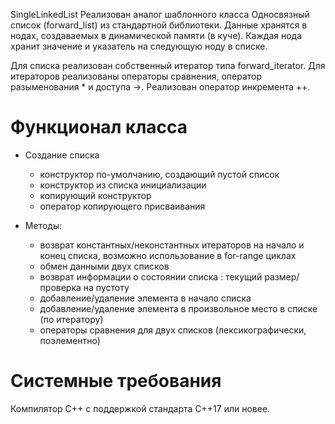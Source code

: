 SingleLinkedList
Реализован аналог шаблонного класса Односвязный список (forward_list) из стандартной библиотеки. Данные хранятся в нодах, создаваемых в динамической памяти (в куче). Каждая нода хранит значение и указатель на следующую ноду в списке.

Для списка реализован собственный итератор типа forward_iterator. Для итераторов реализованы операторы сравнения, оператор разыменования * и доступа ->. Реализован оператор инкремента ++.

# Функционал класса
 - Cоздание списка
   * конструктор по-умолчанию, создающий пустой список
   * конструктор из списка инициализации
   * копирующий конструктор
   * оператор копирующего присваивания

- Методы:
   * возврат константных/неконстантных итераторов на начало и конец списка, возможно использование в for-range циклах
   * обмен данными двух списков
   * возврат информации о состоянии списка : текущий размер/проверка на пустоту
   * добавление/удаление элемента в начало списка
   * добавление/удаление элемента в произвольное место в списке (по итератору)
   * операторы сравнения для двух списков (лексикографически, поэлементно)

# Системные требования
Компилятор С++ с поддержкой стандарта C++17 или новее.

